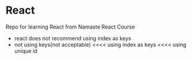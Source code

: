 # React
Repo for learning React from Namaste React Course

* react does not recommend using index as keys
* not using keys(not acceptable) <<<< using index as keys <<<< using unique id
